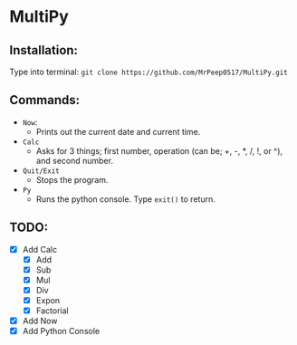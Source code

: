# MultiPy

## Installation:
Type into terminal: ```git clone https://github.com/MrPeep0517/MultiPy.git```

## Commands:

- ```Now```:
  - Prints out the current date and current time.
- ```Calc```
  - Asks for 3 things; first number, operation (can be; +, -, *, /, !, or ^), and second number.
- ```Quit/Exit```
  - Stops the program.
- ```Py```
  - Runs the python console. Type ```exit()``` to return.


## TODO:

- [x] Add Calc
  - [x] Add
  - [x] Sub
  - [x] Mul
  - [x] Div
  - [x] Expon
  - [x] Factorial
- [x] Add Now
- [x] Add Python Console
